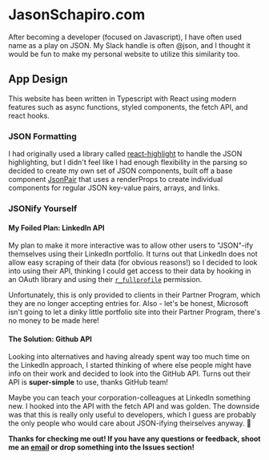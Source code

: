# JasonSchapiro.com

After becoming a developer (focused on Javascript), I have often used name as a play on JSON. My Slack handle is often @json, and I thought it would be fun to make my personal website to utilize this similarity too.

## App Design

This website has been written in Typescript with React using modern features such as async functions, styled components, the fetch API, and react hooks.

### JSON Formatting

I had originally used a library called [react-highlight](https://github.com/akiran/react-highlight/tree/master/test) to handle the JSON highlighting, but I didn't feel like I had enough flexibility in the parsing so decided to create my own set of JSON components, built off a base component [JsonPair](https://github.com/yono38/yono38.github.io/blob/master/src/components/JsonPair.tsx#L59) that uses a renderProps to create individual components for regular JSON key-value pairs, arrays, and links.

### JSONify Yourself

#### My Foiled Plan: LinkedIn API

My plan to make it more interactive was to allow other users to "JSON"-ify themselves using their LinkedIn portfolio. It turns out that LinkedIn does not allow easy scraping of their data (for obvious reasons!) so I decided to look into using their API, thinking I could get access to their data by hooking in an OAuth library and using their [`r_fullprofile`](https://docs.microsoft.com/en-us/linkedin/shared/references/v2/profile/full-profile) permission.

Unfortunately, this is only provided to clients in their Partner Program, which they are no longer accepting entries for. Also - let's be honest, Microsoft isn't going to let a dinky little portfolio site into their Partner Program, there's no money to be made here!

#### The Solution: Github API

Looking into alternatives and having already spent way too much time on the LinkedIn approach, I started thinking of where else people might have info on their work and decided to look into the GitHub API. Turns out their API is **super-simple** to use, thanks GitHub team!

Maybe you can teach your corporation-colleagues at LinkedIn something new. I hooked into the API with the fetch API and was golden. The downside was that this is really only useful to developers, which I guess are probably the only people who would care about JSON-ifying theirselves anyway. 🤷

**Thanks for checking me out! If you have any questions or feedback, shoot me an [email](mailto:yono38@gmail.com) or drop something into the Issues section!**
